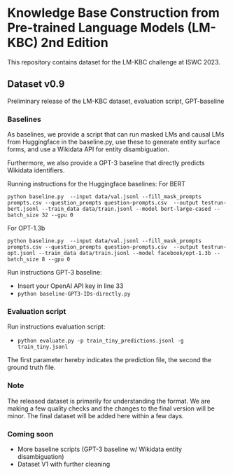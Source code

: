 # Knowledge Base Construction from Pre-trained Language Models (LM-KBC) 2nd Edition

This repository contains dataset for the LM-KBC challenge at ISWC 2023.

## Dataset v0.9

Preliminary release of the LM-KBC dataset, evaluation script, GPT-baseline



### Baselines

As baselines, we provide a script that can run masked LMs and causal LMs from Huggingface in the baseline.py, use these to generate entity surface forms, and use a Wikidata API for entity disambiguation.

Furthermore, we also provide a GPT-3 baseline that directly predicts Wikidata identifiers.

Running instructions for the Huggingface baselines:
For BERT

```python baseline.py  --input data/val.jsonl --fill_mask_prompts prompts.csv --question_prompts question-prompts.csv  --output testrun-bert.jsonl --train_data data/train.jsonl --model bert-large-cased --batch_size 32 --gpu 0```

For OPT-1.3b

```python baseline.py  --input data/val.jsonl --fill_mask_prompts prompts.csv --question_prompts question-prompts.csv  --output testrun-opt.jsonl --train_data data/train.jsonl --model facebook/opt-1.3b --batch_size 8 --gpu 0```

Run instructions GPT-3 baseline:
 * Insert your OpenAI API key in line 33
 * ```python baseline-GPT3-IDs-directly.py```
 
### Evaluation script

Run instructions evaluation script:
  * ```python evaluate.py -p train_tiny_predictions.jsonl -g train_tiny.jsonl```

The first parameter hereby indicates the prediction file, the second the ground truth file.

### Note

The released dataset is primarily for understanding the format. We are making a few quality checks and the changes to the final version will be minor. The final dataset will be added here within a few days.

### Coming soon

- More baseline scripts (GPT-3 baseline w/ Wikidata entity disambiguation)
- Dataset V1 with further cleaning
